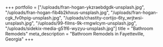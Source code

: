 +++
portfolio = ["/uploads/fran-hogan-ykzraebdgdk-unsplash.jpg", "/uploads/fran-hogan-fib4b2khxus-unsplash.jpg", "/uploads/fran-hogan-cgk_fv0hpig-unsplash.jpg", "/uploads/chastity-cortijo-6ty_wrjtwsi-unsplash.jpg", "/uploads/99-films-9k-rmgwlcym-unsplash.jpg", "/uploads/sidekix-media-g51f6-wyzyu-unsplash.jpg"]
title = "Bathroom Remodels"
meta_description = "Bathroom Remodels in Fayetteville, Georgia"
+++
